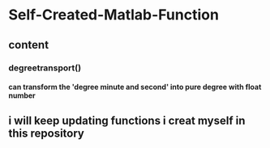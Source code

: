 # Self-Created-Matlab-Function
## content
### degreetransport()<br> 
#### can transform the 'degree minute and second' into pure degree with float number

## i will keep updating functions i creat myself in this repository
